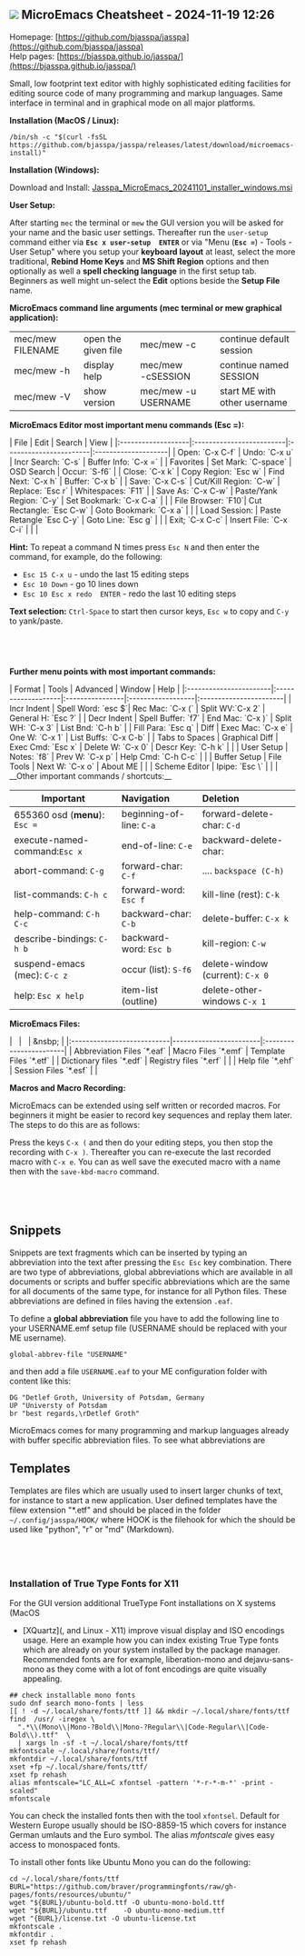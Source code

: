 ## <img src="/home/dgroth/workspace/jasspa/microemacs/graphics/me_m.png" /> MicroEmacs Cheatsheet - 2024-11-19 12:26

Homepage: [https://github.com/bjasspa/jasspa](https://github.com/bjasspa/jasspa)  
Help pages: [https://bjasspa.github.io/jasspa/](https://bjasspa.github.io/jasspa/)

Small, low footprint  text editor with highly  sophisticated  editing  facilities for
editing source code of many  programming and markup  languages. Same interface
in terminal and in graphical mode on all major platforms.


__Installation (MacOS / Linux):__

`/bin/sh -c "$(curl -fsSL https://github.com/bjasspa/jasspa/releases/latest/download/microemacs-install)"`

__Installation (Windows):__

Download and Install: [Jasspa_MicroEmacs_20241101_installer_windows.msi](https://github.com/bjasspa/jasspa/releases/download/me_20241101/Jasspa_MicroEmacs_20241101_installer_windows.msi)

__User Setup:__

After  starting  `mec` the terminal or `mew` the GUI version you will be asked
for your name and the basic user  settings.  Thereafter  run the  `user-setup`
command  either via __`Esc x user-setup  ENTER`__ or via "Menu (__`Esc =`__) - Tools -
User Setup" where you setup your __keyboard layout__ at least, select the more
traditional,  __Rebind  Home Keys__ and __MS Shift  Region__  options and then
optionally  as well a __spell  checking  language__  in the first  setup  tab.
Beginners  as well might  un-select  the  __Edit__  options  beside the
__Setup File__ name.

__MicroEmacs command line arguments (mec terminal or mew graphical application):__

<div class="noth">

|                   |                      |                    |                                      |
|:------------------|----------------------|--------------------|------------------------------|
| mec/mew FILENAME  | open the given file  | mec/mew -c         | continue default session     |
| mec/mew -h        | display help         | mec/mew <br >-cSESSION  | continue named SESSION       |
| mec/mew -V        | show version         | mec/mew -u USERNAME| start ME with other username |

</div>

__MicroEmacs Editor most important menu commands (Esc =):__

<div class="compact">
| File               | Edit                     | Search                 |         View        |
|:-------------------|:-------------------------|:-----------------------|:--------------------|
| Open: `C-x C-f`    | Undo: `C-x u`            | Incr Search: `C-s`      | Buffer Info: `C-x =` |
| Favorites          | Set Mark: `C-space`      | OSD Search             | Occur: `S-f6`        |
| Close: `C-x k`     | Copy Region: `Esc w`     | Find Next: `C-x h`      | Buffer: `C-x b`      |
| Save: `C-x C-s`    | Cut/Kill Region: `C-w`   | Replace: `Esc r`        | Whitespaces: `F11`   |
| Save As: `C-x C-w` | Paste/Yank Region: `C-y` | Set Bookmark: `C-x C-a` |                     |
| File Browser: `F10`| Cut Rectangle: `Esc C-w` | Goto Bookmark: `C-x a`  |                     |
| Load Session:      | Paste Retangle `Esc C-y` | Goto Line: `Esc g`      |                     |
| Exit; `C-x C-c`    | Insert File: `C-x C-i`   |                        |                     | 
</div>

__Hint:__ To  repeat  a  command N times press  `Esc N` and then  enter  the  command,  for
example, do the following:

- `Esc 15 C-x u` - undo the last 15 editing steps
- `Esc 10 Down` - go 10 lines down
- `Esc 10 Esc x redo  ENTER` - redo the last 10  editing  steps

__Text selection:__  `Ctrl-Space` to start then cursor keys, `Esc w` to copy and `C-y` to yank/paste.

<div style="page-break-after: always"> </div>

## &nbsp;

__Further menu points with most important commands:__

<div class="compact">
| Format              | Tools              | Advanced           | Window            | Help                   |
|:-----------------------|:-------------------|:----------------|:------------------|:-----------------------|
| Incr Indent         | Spell Word: `esc $`| Rec Mac:  `C-x (`  | Split WV:`C-x 2`  | General H: `Esc ?`     |
| Decr Indent         | Spell Buffer: `f7` | End Mac:   `C-x )` | Split WH: `C-x 3` | List Bnd:  `C-h b`     |
| Fill Para: `Esc q`  | Diff               | Exec Mac: `C-x e`  | One W:    `C-x 1` | List Buffs: `C-x C-b`  |
| Tabs to Spaces      | Graphical Diff     | Exec Cmd: `Esc x`  | Delete W: `C-x 0` | Descr Key: `C-h k`     |
|                     | User Setup         | Notes:       `f8`  | Prev W: `C-x p`   | Help  Cmd: `C-h C-c`   |
|                     | Buffer Setup       | File Tools         | Next W:  `C-x o`  | About ME               |
|                     | Scheme Editor      | Ipipe: `Esc \`     |                   |                        |
</div>
__Other important commands / shortcuts:__

| Important                    | Navigation                 | Deletion                    |
|----------------------------- |:---------------------------|:----------------------------|
| 655360 osd (__menu__): `Esc =` | beginning-of-line: `C-a` | forward-delete-char: `C-d`  |
| execute-named-command:`Esc x`| end-of-line: `C-e`         | backward-delete-char:       |
| abort-command: `C-g`         | forward-char: `C-f`        | .... `backspace (C-h)`      |
| list-commands: `C-h c`       | forward-word: `Esc f`      | kill-line (rest): `C-k`     |
| help-command: `C-h C-c`      | backward-char: `C-b`       | delete-buffer: `C-x k`      |
| describe-bindings: `C-h b`   | backward-word: `Esc b`     | kill-region: `C-w`          |
| suspend-emacs (mec): `C-c z` | occur (list): `S-f6`       | delete-window (current): `C-x 0`|
| help: `Esc x help`           | item-list (outline)        | delete-other-windows `C-x 1` |


__MicroEmacs Files:__

<div class="noth">
| &nbsp;                     | &nbsp;                 | &nsbp;                 |
|:---------------------------|------------------------|:-----------------------|
| Abbreviation Files `*.eaf` | Macro Files `*.emf`    | Template Files `*.etf` |
| Dictionary files `*.edf`   | Registry files `*.erf` |                        |
| Help file `*.ehf`          | Session Files `*.esf`  |                        |
</div>

__Macros and Macro Recording:__ 

MicroEmacs  can be  extended  using  self  written  or  recorded  macros.  For
beginners  it might be easier to record key  sequences  and replay them later.
The steps to do this are as follows:

Press  the keys  `C-x (` and then do your  editing  steps,  you then  stop the
recording  with `C-x )`. Thereafter you can re-execute the last recorded macro
with `C-x e`. You can as well save the executed macro with a name then with the `save-kbd-macro` command.

<div style="page-break-after: always"> </div>

## &nbsp;

## Snippets

Snippets are text  fragments  which can be inserted by typing an  abbreviation
into the text after pressing the `Esc Esc` key combination. There are two type
of abbreviations, global abbreviations which are available in all documents or
scripts and buffer specific abbreviations which are the same for all documents
of the same type, for instance for all Python files. These  abbreviations  are
defined in files having the extension `.eaf`.

To define a __global abbreviation__  file you have to add the  following  line to
your USERNAME.emf setup file (USERNAME should be replaced with your ME username).

```
global-abbrev-file "USERNAME"
```

and  then  add a file  `USERNAME.eaf`  to your ME  configuration  folder  with
content like this:

```
DG "Detlef Groth, University of Potsdam, Germany
UP "Universty of Potsdam
br "best regards,\rDetlef Groth"
```

MicroEmacs comes for many programming and markup languages already with buffer
specific abbreviation files.
To see what abbreviations are 

## Templates

Templates  are files which are usually used to insert  larger  chunks of text,
for instance to start a new application. User defined  templates have the filew
extension "*.etf" and should be placed in the folder  `~/.config/jasspa/HOOK/`
where HOOK is the filehook for which the should be used like  "python", "r" or
"md" (Markdown).




<div style="page-break-after: always"> </div>

## &nbsp;

### Installation of True Type Fonts for X11

For the GUI version additional TrueType Font installations on X systems (MacOS
- [XQuartz](, and Linux - X11) improve  visual  display and ISO  encodings  usage.
Here an example how you can index  existing  True Type fonts which are already
on your system  installed by the package  manager.  Recommended  fonts are for
example,  liberation-mono and dejavu-sans-mono as they come with a lot of font
encodings are quite visually appealing.
 
```
## check installable mono fonts 
sudo dnf search mono-fonts | less
[[ ! -d ~/.local/share/fonts/ttf ]] && mkdir ~/.local/share/fonts/ttf
find  /usr/ -iregex \
  ".*\\(Mono\\|Mono-?Bold\\|Mono-?Regular\\|Code-Regular\\|Code-Bold\\).ttf"  \
  | xargs ln -sf -t ~/.local/share/fonts/ttf
mkfontscale ~/.local/share/fonts/ttf/
mkfontdir ~/.local/share/fonts/ttf
xset +fp ~/.local/share/fonts/ttf/
xset fp rehash
alias mfontscale="LC_ALL=C xfontsel -pattern '*-r-*-m-*' -print -scaled"
mfontscale
```

You can check the  installed  fonts then with the tool  `xfontsel`.  Default  for Western
Europe usually should be ISO-8859-15  which covers for instance German umlauts
and the Euro symbol. The alias  _mfontscale_  gives easy access to  monospaced
fonts.

To install other fonts like Ubuntu Mono you can do the following:

```
cd ~/.local/share/fonts/ttf
BURL="https://github.com/braver/programmingfonts/raw/gh-pages/fonts/resources/ubuntu/"
wget "${BURL}/ubuntu-bold.ttf -O ubuntu-mono-bold.ttf
wget "${BURL}/ubuntu.ttf    -O ubuntu-mono-medium.ttf    
wget "{BURL}/license.txt -O ubuntu-license.txt
mkfontscale .
mkfontdir .
xset fp rehash

```

